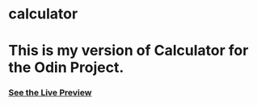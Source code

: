 # calculator
<h1>This is my version of Calculator for the Odin Project.</h1>

<h3><a href="https://jessicasantosb.github.io/calculator/" target="_blank">See the Live Preview</h3>
